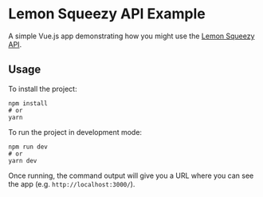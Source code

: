 # Lemon Squeezy API Example

A simple Vue.js app demonstrating how you might use the [Lemon Squeezy API](https://www.lemonsqueezy.com/docs/api/).

## Usage

To install the project:

```
npm install
# or
yarn
```

To run the project in development mode:

```
npm run dev
# or
yarn dev
```

Once running, the command output will give you a URL where you can see the app (e.g. `http://localhost:3000/`).
